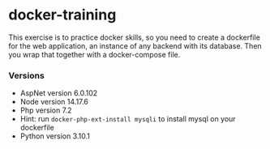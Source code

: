 # docker-training

This exercise is to practice docker skills, so you need to create a dockerfile for the web application, an instance of any backend with its database. Then you wrap that together with a docker-compose file.

### Versions

 - AspNet version 6.0.102
 - Node version 14.17.6
 - Php version 7.2
  - Hint: run `docker-php-ext-install mysqli` to install mysql on your dockerfile
 - Python version 3.10.1